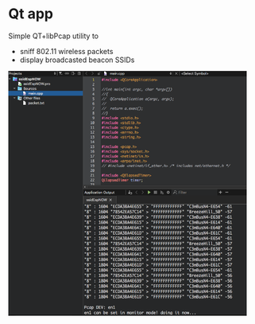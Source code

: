 # Qt app
Simple QT+libPcap utility to  <br>
  - sniff 802.11 wireless packets   <br>
  - display broadcasted beacon SSIDs <br>
    
<img src="QtSsidEspNOW.png" width=480 > <br>
